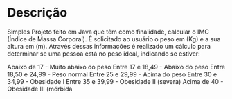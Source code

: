 # Descrição
 Simples Projeto feito em Java que têm como finalidade, calcular o IMC (Índice de Massa Corporal).
 É solicitado ao usuário o peso em (Kg) e a sua altura em (m).
 Através dessas informações é realizado um cálculo para determinar se uma pessoa está no peso ideal, indicando se estiver:
 
Abaixo de 17 - Muito abaixo do peso
Entre 17 e 18,49 - Abaixo do peso
Entre 18,50 e 24,99 - Peso normal
Entre 25 e 29,99 - Acima do peso
Entre 30 e 34,99 - Obesidade I
Entre 35 e 39,99 - Obesidade II (severa)
Acima de 40 - Obesidade III (mórbida

